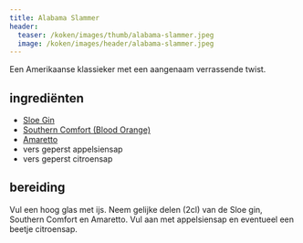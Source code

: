 ```yaml
---
title: Alabama Slammer
header:
  teaser: /koken/images/thumb/alabama-slammer.jpeg
  image: /koken/images/header/alabama-slammer.jpeg
---
```


Een Amerikaanse klassieker met een aangenaam verrassende twist.

## ingrediënten

* [Sloe Gin](https://www.ginsonline.be/products/filliers-sloe-gin-26-50cl?utm_medium=cpc&utm_source=googlepla&variant=23278670599&gclid=CNLQl8rN0NICFQEA0wodxU8H8g)
* [Southern Comfort (Blood Orange)](http://www.southerncomfort.com/en/southern-comfort-blood-orange/)
* [Amaretto](https://en.wikipedia.org/wiki/Amaretto)
* vers geperst appelsiensap
* vers geperst citroensap

## bereiding

Vul een hoog glas met ijs. Neem gelijke delen (2cl) van de Sloe gin, Southern Comfort en Amaretto. Vul aan met appelsiensap en eventueel een beetje citroensap.
